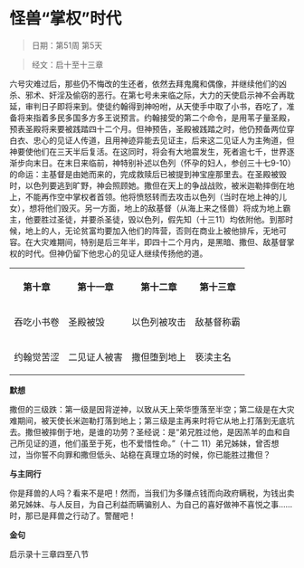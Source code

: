 # 怪兽“掌权”时代

> 日期：第51周 第5天

> 经文：启十至十三章

六号灾难过后，那些仍不悔改的生还者，依然去拜鬼魔和偶像，并继续他们的凶杀、邪术、奸淫及偷窃的恶行。在第七号未来临之际，大力的天使启示神不会再耽延，审判日子即将来到。使徒约翰得到神吩咐，从天使手中取了小书，吞吃了，准备将来指着多民多国多方多王说预言。约翰接受的第二个命令，是用苇子量圣殿，预表圣殿将来要被践踏四十二个月。但神预告，圣殿被践踏之时，他仍预备两位穿白衣、忠心的见证人传道，且用神迹异能去见证主，后来这二见证人为主殉道，但神要使他们在三天半后复活。在这同时，将会有大地震发生，死者逾七千，世界逐渐步向末日。在末日来临前，神特别补述以色列（怀孕的妇人，参创三十七9-10）的命运：主基督是由她而来的，完成救赎后已被提到神宝座那里去。在圣殿被毁时，以色列要逃到旷野，神会照顾她。撒但在天上的争战战败，被米迦勒摔倒在地上，不能再作空中掌权者首领。他将愤怒转而去攻击以色列（当时在地上神的儿女），想将他们毁灭。另一方面，地上的敌基督（从海上来之怪兽）将成为地上霸主，他要胜过圣徒，并要杀圣徒，毁以色列，假先知（十三11）均依附他。到那时候，地上的人，无论贫富均要加入他们的阵营，否则在商业上被他排斥，无地可容。在大灾难期间，特别是后三年半，即四十二个月内，是黑暗、撒但、敌基督掌权的时代。但神仍留下他忠心的见证人继续传扬他的道。

<table>
 <tbody>
  <tr>
   <th><p>第十章</p></th>
   <th><p>第十一章</p></th>
   <th><p>第十二章</p></th>
   <th><p>第十三章</p></th>
  </tr>
  <tr>
   <td><p>吞吃小书卷</p></td>
   <td><p>圣殿被毁</p></td>
   <td><p>以色列被攻击</p></td>
   <td><p>敌基督称霸</p></td>
  </tr>
  <tr>
   <td><p>约翰觉苦涩</p></td>
   <td><p>二见证人被害</p></td>
   <td><p>撒但堕到地上</p></td>
   <td><p>亵渎主名</p></td>
  </tr>
 </tbody>
</table>

**默想**

撒但的三级跌：第一级是因背逆神，以致从天上荣华堕落至半空；第二级是在大灾难期间，被天使长米迦勒打落到地上；第三级是主再来时将它从地上打落到无底坑去。撒但被摔倒于地，是谁的功劳？圣经说：是“弟兄胜过他，是因羔羊的血和自己所见证的道，他们虽至于死，也不爱惜性命。”（十二 11）弟兄姊妹，曾否想过，当你誓不向罪和撒但低头、站稳在真理立场的时候，你已能胜过撒但？

**与主同行**

你是拜兽的人吗？看来不是吧！然而，当我们为多赚点钱而向政府瞒税，为钱出卖弟兄姊妹、与人反目，为自己利益而瞒骗别人、为自己的喜好做神不喜悦之事……时，那已是拜兽之行动了。警醒吧！

**金句**

启示录十三章四至八节



